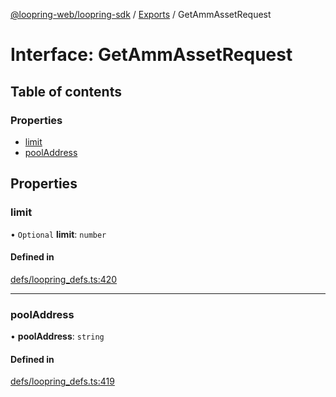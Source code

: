 [@loopring-web/loopring-sdk](../README.md) / [Exports](../modules.md) / GetAmmAssetRequest

# Interface: GetAmmAssetRequest

## Table of contents

### Properties

- [limit](GetAmmAssetRequest.md#limit)
- [poolAddress](GetAmmAssetRequest.md#pooladdress)

## Properties

### limit

• `Optional` **limit**: `number`

#### Defined in

[defs/loopring_defs.ts:420](https://github.com/Loopring/loopring_sdk/blob/300ee65/src/defs/loopring_defs.ts#L420)

___

### poolAddress

• **poolAddress**: `string`

#### Defined in

[defs/loopring_defs.ts:419](https://github.com/Loopring/loopring_sdk/blob/300ee65/src/defs/loopring_defs.ts#L419)
